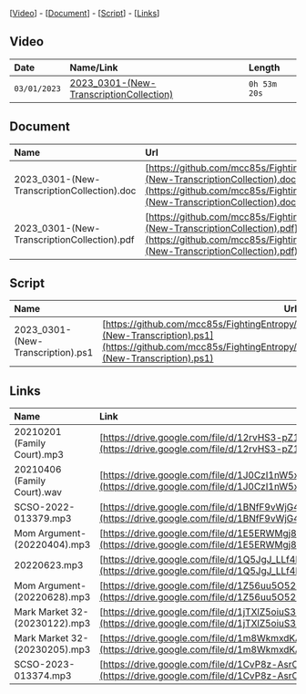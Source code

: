 [[Video](#video)] - [[Document](#document)] - [[Script](#script)] - [[Links](#links)]

## Video

| Date         | Name/Link                                               | Length       |
|:-------------|:--------------------------------------------------------|:-------------|
| `03/01/2023` | [2023_0301-(New-TranscriptionCollection)](https://youtu.be/5-sMXuLxz0c) | `0h 53m 20s` |

## Document

| Name                        | Url |
|:----------------------------|:----|
| 2023_0301-(New-TranscriptionCollection).doc | [https://github.com/mcc85s/FightingEntropy/blob/main/Video/20230301/2023_0301-(New-TranscriptionCollection).doc](https://github.com/mcc85s/FightingEntropy/blob/main/Video/20230301/2023_0301-(New-TranscriptionCollection).doc)
| 2023_0301-(New-TranscriptionCollection).pdf | [https://github.com/mcc85s/FightingEntropy/blob/main/Video/20230301/2023_0301-(New-TranscriptionCollection).pdf](https://github.com/mcc85s/FightingEntropy/blob/main/Video/20230301/2023_0301-(New-TranscriptionCollection).pdf)

## Script

| Name                             | Url |
|:---------------------------------|-----|
| 2023_0301-(New-Transcription).ps1 | [https://github.com/mcc85s/FightingEntropy/blob/main/Video/20230301/2023_0301-(New-Transcription).ps1](https://github.com/mcc85s/FightingEntropy/blob/main/Video/20230301/2023_0301-(New-Transcription).ps1)

## Links

| Name                              | Link                                                                                                     |
|:----------------------------------|:---------------------------------------------------------------------------------------------------------|
| 20210201 (Family Court).mp3       | [https://drive.google.com/file/d/12rvHS3-pZ1AB8wp0EpY4aP0cFh6TgNP_](https://drive.google.com/file/d/12rvHS3-pZ1AB8wp0EpY4aP0cFh6TgNP_)
| 20210406 (Family Court).wav       | [https://drive.google.com/file/d/1J0CzI1nW5xwmWbwUVwOEMbhLUiZYEr4p](https://drive.google.com/file/d/1J0CzI1nW5xwmWbwUVwOEMbhLUiZYEr4p)
| SCSO-2022-013379.mp3              | [https://drive.google.com/file/d/1BNfF9vWjG4vBIO-8oXmIw6aLeNvFRjRL](https://drive.google.com/file/d/1BNfF9vWjG4vBIO-8oXmIw6aLeNvFRjRL)
| Mom Argument-(20220404).mp3       | [https://drive.google.com/file/d/1E5ERWMgj8GkznNZ_i0bAwjppkD_sWANd](https://drive.google.com/file/d/1E5ERWMgj8GkznNZ_i0bAwjppkD_sWANd)
| 20220623.mp3                      | [https://drive.google.com/file/d/1Q5JgJ_LLf4PYsil54_hHVo90kG7gViU6](https://drive.google.com/file/d/1Q5JgJ_LLf4PYsil54_hHVo90kG7gViU6)
| Mom Argument-(20220628).mp3       | [https://drive.google.com/file/d/1Z56uu5O52eAzJhUdiby_J8dQQXaOUENa](https://drive.google.com/file/d/1Z56uu5O52eAzJhUdiby_J8dQQXaOUENa)
| Mark Market 32-(20230122).mp3     | [https://drive.google.com/file/d/1jTXlZ5oiuS3i0EWgmuoT2SMDzbr01aHc](https://drive.google.com/file/d/1jTXlZ5oiuS3i0EWgmuoT2SMDzbr01aHc)
| Mark Market 32-(20230205).mp3     | [https://drive.google.com/file/d/1m8WkmxdKA_jHXGjqhPvaTjIk7TqjNw_p](https://drive.google.com/file/d/1m8WkmxdKA_jHXGjqhPvaTjIk7TqjNw_p)
| SCSO-2023-013374.mp3              | [https://drive.google.com/file/d/1CvP8z-AsrOUFZTV4J5Yg2Y5afkMvEmZP](https://drive.google.com/file/d/1CvP8z-AsrOUFZTV4J5Yg2Y5afkMvEmZP)

